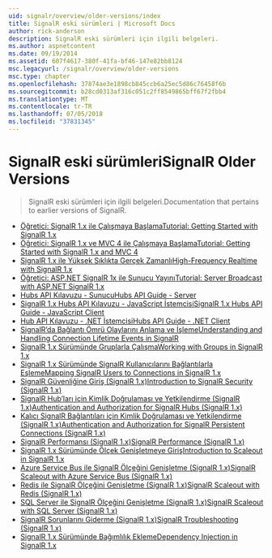 ```yaml
---
uid: signalr/overview/older-versions/index
title: SignalR eski sürümleri | Microsoft Docs
author: rick-anderson
description: SignalR eski sürümleri için ilgili belgeleri.
ms.author: aspnetcontent
ms.date: 09/19/2014
ms.assetid: 607f4617-380f-41fa-bf46-147e82bb8124
msc.legacyurl: /signalr/overview/older-versions
msc.type: chapter
ms.openlocfilehash: 37874ae3e1898cb845ccb6a25ec5d86c76458f6b
ms.sourcegitcommit: b28cd0313af316c051c2ff8549865bff67f2fbb4
ms.translationtype: MT
ms.contentlocale: tr-TR
ms.lasthandoff: 07/05/2018
ms.locfileid: "37831345"
---
```

<a name="signalr-older-versions"></a><span data-ttu-id="6da4b-103">SignalR eski sürümleri</span><span class="sxs-lookup"><span data-stu-id="6da4b-103">SignalR Older Versions</span></span>
====================
> <span data-ttu-id="6da4b-104">SignalR eski sürümleri için ilgili belgeleri.</span><span class="sxs-lookup"><span data-stu-id="6da4b-104">Documentation that pertains to earlier versions of SignalR.</span></span>


- [<span data-ttu-id="6da4b-105">Öğretici: SignalR 1.x ile Çalışmaya Başlama</span><span class="sxs-lookup"><span data-stu-id="6da4b-105">Tutorial: Getting Started with SignalR 1.x</span></span>](tutorial-getting-started-with-signalr.md)
- [<span data-ttu-id="6da4b-106">Öğretici: SignalR 1.x ve MVC 4 ile Çalışmaya Başlama</span><span class="sxs-lookup"><span data-stu-id="6da4b-106">Tutorial: Getting Started with SignalR 1.x and MVC 4</span></span>](tutorial-getting-started-with-signalr-and-mvc-4.md)
- [<span data-ttu-id="6da4b-107">SignalR 1.x ile Yüksek Sıklıkta Gerçek Zamanlı</span><span class="sxs-lookup"><span data-stu-id="6da4b-107">High-Frequency Realtime with SignalR 1.x</span></span>](tutorial-high-frequency-realtime-with-signalr.md)
- [<span data-ttu-id="6da4b-108">Öğretici: ASP.NET SignalR 1x ile Sunucu Yayını</span><span class="sxs-lookup"><span data-stu-id="6da4b-108">Tutorial: Server Broadcast with ASP.NET SignalR 1.x</span></span>](tutorial-server-broadcast-with-aspnet-signalr.md)
- [<span data-ttu-id="6da4b-109">Hubs API Kılavuzu - Sunucu</span><span class="sxs-lookup"><span data-stu-id="6da4b-109">Hubs API Guide - Server</span></span>](signalr-1x-hubs-api-guide-server.md)
- [<span data-ttu-id="6da4b-110">SignalR 1.x Hubs API Kılavuzu - JavaScript İstemcisi</span><span class="sxs-lookup"><span data-stu-id="6da4b-110">SignalR 1.x Hubs API Guide - JavaScript Client</span></span>](signalr-1x-hubs-api-guide-javascript-client.md)
- [<span data-ttu-id="6da4b-111">Hub API Kılavuzu - .NET İstemcisi</span><span class="sxs-lookup"><span data-stu-id="6da4b-111">Hubs API Guide - .NET Client</span></span>](signalr-1x-hubs-api-guide-net-client.md)
- [<span data-ttu-id="6da4b-112">SignalR’da Bağlantı Ömrü Olaylarını Anlama ve İşleme</span><span class="sxs-lookup"><span data-stu-id="6da4b-112">Understanding and Handling Connection Lifetime Events in SignalR</span></span>](handling-connection-lifetime-events.md)
- [<span data-ttu-id="6da4b-113">SignalR 1.x Sürümünde Gruplarla Çalışma</span><span class="sxs-lookup"><span data-stu-id="6da4b-113">Working with Groups in SignalR 1.x</span></span>](working-with-groups.md)
- [<span data-ttu-id="6da4b-114">SignalR 1.x Sürümünde SignalR Kullanıcılarını Bağlantılarla Eşleme</span><span class="sxs-lookup"><span data-stu-id="6da4b-114">Mapping SignalR Users to Connections in SignalR 1.x</span></span>](mapping-users-to-connections.md)
- [<span data-ttu-id="6da4b-115">SignalR Güvenliğine Giriş (SignalR 1.x)</span><span class="sxs-lookup"><span data-stu-id="6da4b-115">Introduction to SignalR Security (SignalR 1.x)</span></span>](introduction-to-security.md)
- [<span data-ttu-id="6da4b-116">SignalR Hub’ları için Kimlik Doğrulaması ve Yetkilendirme (SignalR 1.x)</span><span class="sxs-lookup"><span data-stu-id="6da4b-116">Authentication and Authorization for SignalR Hubs (SignalR 1.x)</span></span>](hub-authorization.md)
- [<span data-ttu-id="6da4b-117">Kalıcı SignalR Bağlantıları için Kimlik Doğrulaması ve Yetkilendirme (SignalR 1.x)</span><span class="sxs-lookup"><span data-stu-id="6da4b-117">Authentication and Authorization for SignalR Persistent Connections (SignalR 1.x)</span></span>](persistent-connection-authorization.md)
- [<span data-ttu-id="6da4b-118">SignalR Performansı (SignalR 1.x)</span><span class="sxs-lookup"><span data-stu-id="6da4b-118">SignalR Performance (SignalR 1.x)</span></span>](signalr-performance.md)
- [<span data-ttu-id="6da4b-119">SignalR 1.x Sürümünde Ölçek Genişletmeye Giriş</span><span class="sxs-lookup"><span data-stu-id="6da4b-119">Introduction to Scaleout in SignalR 1.x</span></span>](scaleout-in-signalr.md)
- [<span data-ttu-id="6da4b-120">Azure Service Bus ile SignalR Ölçeğini Genişletme (SignalR 1.x)</span><span class="sxs-lookup"><span data-stu-id="6da4b-120">SignalR Scaleout with Azure Service Bus (SignalR 1.x)</span></span>](scaleout-with-windows-azure-service-bus.md)
- [<span data-ttu-id="6da4b-121">Redis ile SignalR Ölçeğini Genişletme (SignalR 1.x)</span><span class="sxs-lookup"><span data-stu-id="6da4b-121">SignalR Scaleout with Redis (SignalR 1.x)</span></span>](scaleout-with-redis.md)
- [<span data-ttu-id="6da4b-122">SQL Server ile SignalR Ölçeğini Genişletme (SignalR 1.x)</span><span class="sxs-lookup"><span data-stu-id="6da4b-122">SignalR Scaleout with SQL Server (SignalR 1.x)</span></span>](scaleout-with-sql-server.md)
- [<span data-ttu-id="6da4b-123">SignalR Sorunlarını Giderme (SignalR 1.x)</span><span class="sxs-lookup"><span data-stu-id="6da4b-123">SignalR Troubleshooting (SignalR 1.x)</span></span>](troubleshooting.md)
- [<span data-ttu-id="6da4b-124">SignalR 1.x Sürümünde Bağımlılık Ekleme</span><span class="sxs-lookup"><span data-stu-id="6da4b-124">Dependency Injection in SignalR 1.x</span></span>](dependency-injection.md)
